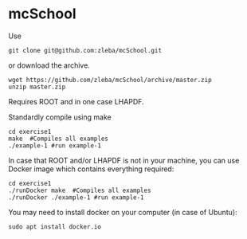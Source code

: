 # mcSchool

Use
```
git clone git@github.com:zleba/mcSchool.git
```

or download the archive.
```
wget https://github.com/zleba/mcSchool/archive/master.zip
unzip master.zip
```
Requires ROOT and in one case LHAPDF.

Standardly compile using make
```
cd exercise1
make  #Compiles all examples
./example-1 #run example-1
```

In case that ROOT and/or LHAPDF is not in your machine, you can use Docker image which contains everything required:
```
cd exercise1
./runDocker make  #Compiles all examples
./runDocker ./example-1 #run example-1
```
You may need to install docker on your computer (in case of Ubuntu):

```
sudo apt install docker.io
```
